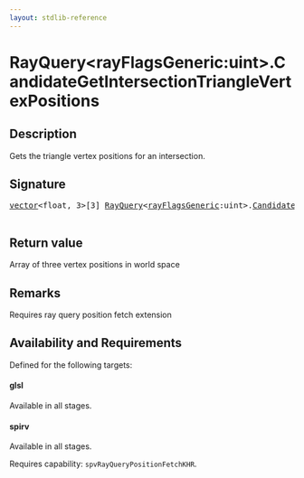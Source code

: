 ```yaml
---
layout: stdlib-reference
---
```


# RayQuery\<rayFlagsGeneric:uint\>\.CandidateGetIntersectionTriangleVertexPositions

## Description

Gets the triangle vertex positions for an intersection.



## Signature 

<pre>
<a href="../types/vector/index" class="code_type">vector</a>&lt;<span class="code_keyword">float</span>, 3&gt;[3] <a href="../types/rayquery-03/index" class="code_type">RayQuery</a>&lt;<a href="../types/rayquery-03/index#decl-rayFlagsGeneric" class="code_var">rayFlagsGeneric</a>:<span class="code_keyword">uint</span>&gt;.<a href="candidategetintersectiontrianglevertexpositions-09cow12">CandidateGetIntersectionTriangleVertexPositions</a>();

</pre>

## Return value
Array of three vertex positions in world space

## Remarks
Requires ray query position fetch extension


## Availability and Requirements

Defined for the following targets:

#### glsl
Available in all stages.

#### spirv
Available in all stages.

Requires capability: `spvRayQueryPositionFetchKHR`.


